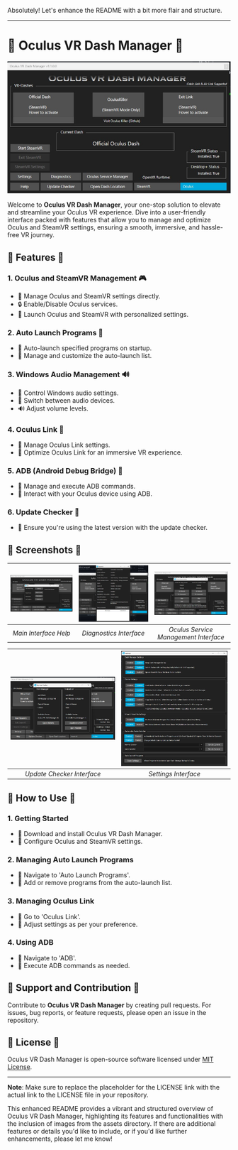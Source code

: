 Absolutely! Let's enhance the README with a bit more flair and structure.

---

# 🚀 Oculus VR Dash Manager 🚀

![Main Interface](https://github.com/DevOculus-Meta-Quest/Oculus-VR-Dash-Manager/blob/main/assets/Main.jpg)

Welcome to **Oculus VR Dash Manager**, your one-stop solution to elevate and streamline your Oculus VR experience. Dive into a user-friendly interface packed with features that allow you to manage and optimize Oculus and SteamVR settings, ensuring a smooth, immersive, and hassle-free VR journey.

## 🌟 Features 🌟

### 1. Oculus and SteamVR Management 🎮
   - 🚀 Manage Oculus and SteamVR settings directly.
   - 🔒 Enable/Disable Oculus services.
   - 🚀 Launch Oculus and SteamVR with personalized settings.

### 2. Auto Launch Programs 🚗
   - 🚀 Auto-launch specified programs on startup.
   - 🔧 Manage and customize the auto-launch list.

### 3. Windows Audio Management 🔊
   - 🎵 Control Windows audio settings.
   - 🔄 Switch between audio devices.
   - 🔊 Adjust volume levels.

### 4. Oculus Link 🔄
   - 🔗 Manage Oculus Link settings.
   - 🚀 Optimize Oculus Link for an immersive VR experience.

### 5. ADB (Android Debug Bridge) 🌉
   - 🚀 Manage and execute ADB commands.
   - 📱 Interact with your Oculus device using ADB.

### 6. Update Checker 🔄
   - 🚀 Ensure you're using the latest version with the update checker.

## 📸 Screenshots 📸

| ![Main Help](https://github.com/DevOculus-Meta-Quest/Oculus-VR-Dash-Manager/blob/main/assets/images/main_help.png) | ![Diagnostics](https://github.com/DevOculus-Meta-Quest/Oculus-VR-Dash-Manager/blob/main/assets/images/Main_Diagnostics.png) | ![Oculus Service](https://github.com/DevOculus-Meta-Quest/Oculus-VR-Dash-Manager/blob/main/assets/images/Main_OculusService.png) |
|:---:|:---:|:---:|
| *Main Interface Help* | *Diagnostics Interface* | *Oculus Service Management Interface* |

| ![Update Checker](https://github.com/DevOculus-Meta-Quest/Oculus-VR-Dash-Manager/blob/main/assets/images/Main_UpdateChecker.png) | ![Settings](https://github.com/DevOculus-Meta-Quest/Oculus-VR-Dash-Manager/blob/main/assets/images/Settings.png) |
|:---:|:---:|
| *Update Checker Interface* | *Settings Interface* |

## 🚀 How to Use 🚀

### 1. **Getting Started**
   - 🚀 Download and install Oculus VR Dash Manager.
   - 🔧 Configure Oculus and SteamVR settings.

### 2. **Managing Auto Launch Programs**
   - 🚗 Navigate to 'Auto Launch Programs'.
   - 🔧 Add or remove programs from the auto-launch list.

### 3. **Managing Oculus Link**
   - 🔄 Go to 'Oculus Link'.
   - 🔧 Adjust settings as per your preference.

### 4. **Using ADB**
   - 🌉 Navigate to 'ADB'.
   - 🔧 Execute ADB commands as needed.

## 🤝 Support and Contribution 🤝

Contribute to **Oculus VR Dash Manager** by creating pull requests. For issues, bug reports, or feature requests, please open an issue in the repository.

## 📜 License 📜

Oculus VR Dash Manager is open-source software licensed under [MIT License](LICENSE).

---

**Note**: Make sure to replace the placeholder for the LICENSE link with the actual link to the LICENSE file in your repository.

This enhanced README provides a vibrant and structured overview of Oculus VR Dash Manager, highlighting its features and functionalities with the inclusion of images from the assets directory. If there are additional features or details you'd like to include, or if you'd like further enhancements, please let me know!
